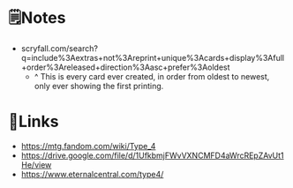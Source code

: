 
# 🗒Notes
- scryfall.com/search?q=include%3Aextras+not%3Areprint+unique%3Acards+display%3Afull+order%3Areleased+direction%3Aasc+prefer%3Aoldest
	- ^ This is every card ever created, in order from oldest to newest, only ever showing the first printing.


# 🔗Links
- https://mtg.fandom.com/wiki/Type_4
- https://drive.google.com/file/d/1UfkbmjFWvVXNCMFD4aWrcREpZAvUt1He/view
- https://www.eternalcentral.com/type4/
